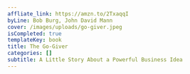 ```yaml
---
affliate_link: https://amzn.to/2TxaqqI
byLine: Bob Burg, John David Mann
cover: /images/uploads/go-giver.jpeg
isCompleted: true
templateKey: book
title: The Go-Giver
categories: []
subtitle: A Little Story About a Powerful Business Idea
---
```

